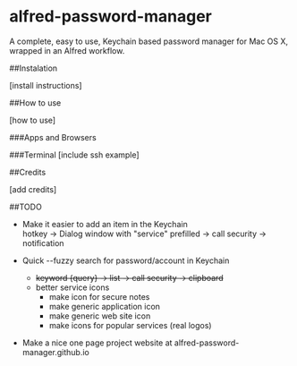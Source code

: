 # alfred-password-manager
A complete, easy to use, Keychain based password manager for Mac OS X, wrapped in an Alfred workflow.

##Instalation

[install instructions]

##How to use

[how to use]

###Apps and Browsers

###Terminal
[include ssh example]

##Credits

[add credits]

##TODO

* Make it easier to add an item in the Keychain  
  hotkey -> Dialog window with "service" prefilled -> call security -> notification

* Quick --fuzzy search for password/account in Keychain  
  * ~~keyword {query} -> list -> call security -> clipboard~~
  * better service icons
    * make icon for secure notes
    * make generic application icon
    * make generic web site icon
    * make icons for popular services (real logos)

* Make a nice one page project website at alfred-password-manager.github.io



